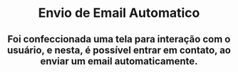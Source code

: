 <div align="center">
  
# Envio de Email Automatico

## Foi confeccionada uma tela para interação com o usuário, e nesta, é possível entrar em contato, ao enviar um email automaticamente.

</div>
